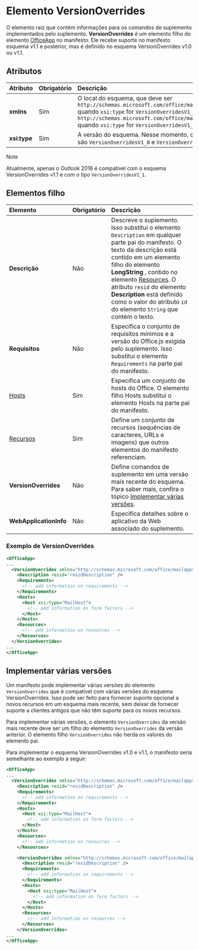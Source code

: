# <a name="versionoverrides-element"></a>Elemento VersionOverrides

O elemento raiz que contém informações para os comandos de suplemento implementados pelo suplemento. **VersionOverrides** é um elemento filho do elemento [OfficeApp](./officeapp.md) no manifesto. Ele recebe suporte no manifesto esquema v1.1 e posterior, mas é definido no esquema VersionOverrides v1.0 ou v1.1.

## <a name="attributes"></a>Atributos

|  Atributo  |  Obrigatório  |  Descrição  |
|:-----|:-----|:-----|
|  **xmlns**       |  Sim  |  O local do esquema, que deve ser `http://schemas.microsoft.com/office/mailappversionoverrides` quando `xsi:type` for `VersionOverridesV1_0` e `http://schemas.microsoft.com/office/mailappversionoverrides/1.1` quando `xsi:type` for `VersionOverridesV1_1`.|
|  **xsi:type**  |  Sim  | A versão do esquema. Nesse momento, os únicos valores válidos são `VersionOverridesV1_0` e `VersionOverridesV1_1`. |

> [!NOTE]
> Atualmente, apenas o Outlook 2016 é compatível com o esquema VersionOverrides v1.1 e com o tipo `VersionOverridesV1_1`.

## <a name="child-elements"></a>Elementos filho

|  Elemento |  Obrigatório  |  Descrição  |
|:-----|:-----|:-----|
|  **Descrição**    |  Não   |  Descreve o suplemento. Isso substitui o elemento `Description` em qualquer parte pai do manifesto. O texto da descrição está contido em um elemento filho do elemento **LongString** , contido no elemento [Resources](./resources.md). O atributo `resid` do elemento **Description** está definido como o valor do atributo `id` do elemento `String` que contém o texto.|
|  **Requisitos**  |  Não   |  Especifica o conjunto de requisitos mínimos e a versão do Office.js exigida pelo suplemento. Isso substitui o elemento `Requirements` na parte pai do manifesto.|
|  [Hosts](./hosts.md)                |  Sim  |  Especifica um conjunto de hosts do Office. O elemento filho Hosts substitui o elemento Hosts na parte pai do manifesto.  |
|  [Recursos](./resources.md)    |  Sim  | Define um conjunto de recursos (sequências de caracteres, URLs e imagens) que outros elementos do manifesto referenciam.|
|  **VersionOverrides**    |  Não  | Define comandos de suplemento em uma versão mais recente do esquema. Para saber mais, confira o tópico [Implementar várias versões](#implementing-multiple-versions). |
|  **WebApplicationInfo**    |  Não  | Especifica detalhes sobre o aplicativo da Web associado do suplemento. |



### <a name="versionoverrides-example"></a>Exemplo de VersionOverrides
```xml
<OfficeApp>
...
  <VersionOverrides xmlns="http://schemas.microsoft.com/office/mailappversionoverrides" xsi:type="VersionOverridesV1_0">
    <Description resid="residDescription" />
    <Requirements>
      <!-- add information on requirements -->
    </Requirements>
    <Hosts>
      <Host xsi:type="MailHost">
        <!-- add information on form factors -->
      </Host>
    </Hosts>
    <Resources>
      <!-- add information on resources -->
    </Resources>
  </VersionOverrides>
...
</OfficeApp>
```

## <a name="implementing-multiple-versions"></a>Implementar várias versões

Um manifesto pode implementar várias versões do elemento `VersionOverrides` que é compatível com várias versões do esquema VersionOverrides. Isso pode ser feito para fornecer suporte opcional a novos recursos em um esquema mais recente, sem deixar de fornecer suporte a clientes antigos que não têm suporte para os novos recursos.

Para implementar várias versões, o elemento `VersionOverrides` da versão mais recente deve ser um filho do elemento `VersionOverrides` da versão anterior. O elemento filho `VersionOverrides` não herda os valores do elemento pai.

Para implementar o esquema VersionOverrides v1.0 e v1.1, o manifesto seria semelhante ao exemplo a seguir:

```xml
<OfficeApp>
...
  <VersionOverrides xmlns="http://schemas.microsoft.com/office/mailappversionoverrides" xsi:type="VersionOverridesV1_0">
    <Description resid="residDescription" />
    <Requirements>
      <!-- add information on requirements -->
    </Requirements>
    <Hosts>
      <Host xsi:type="MailHost">
        <!-- add information on form factors -->
      </Host>
    </Hosts>
    <Resources>
      <!-- add information on resources -->
    </Resources>

    <VersionOverrides xmlns="http://schemas.microsoft.com/office/mailappversionoverrides/1.1" xsi:type="VersionOverridesV1_1">
      <Description resid="residDescription" />
      <Requirements>
        <!-- add information on requirements -->
      </Requirements>
      <Hosts>
        <Host xsi:type="MailHost">
          <!-- add information on form factors -->
        </Host>
      </Hosts>
      <Resources>
        <!-- add information on resources -->
      </Resources>
    </VersionOverrides>  
...
</OfficeApp>
```
